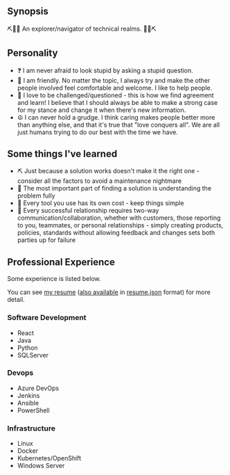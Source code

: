 ## Synopsis
⛏️🧑‍💻️ An explorer/navigator of technical realms. 🧑‍💻️⛏️

## Personality
- ❓ I am never afraid to look stupid by asking a stupid question.
- 🍻 I am friendly.  No matter the topic, I always try and make the other people involved feel comfortable and welcome.  I like to help people.
- 🚊 I love to be challenged/questioned - this is how we find agreement and learn!  I believe that I should always be able to make a strong case for my stance and change it when there's new information.
- ☮️ I can never hold a grudge.  I think caring makes people better more than anything else, and that it's true that "love conquers all".  We are all just humans trying to do our best with the time we have.

## Some things I've learned
- ⛏️ Just because a solution works doesn't make it the right one - consider all the factors to avoid a maintenance nightmare
- 📓 The most important part of finding a solution is understanding the problem fully
- 🙂 Every tool you use has its own cost - keep things simple
- 🔄 Every successful relationship requires two-way communication/collaboration, whether with customers, those reporting to you, teammates, or personal relationships - simply creating products, policies, standards without allowing feedback and changes sets both parties up for failure

## Professional Experience
Some experience is listed below.

You can see [my resume](https://registry.jsonresume.org/snydergd?theme=kendall) ([also available](https://gist.github.com/snydergd/3f63420131ffc0b89f60b795ac616132) in [resume.json](https://jsonresume.org/) format) for more detail.

### Software Development
- React
- Java
- Python
- SQLServer

### Devops
- Azure DevOps
- Jenkins
- Ansible
- PowerShell

### Infrastructure
- Linux
- Docker
- Kubernetes/OpenShift
- Windows Server

<!--
**snydergd/snydergd** is a ✨ _special_ ✨ repository because its `README.md` (this file) appears on your GitHub profile.

Here are some ideas to get you started:

- 🔭 I’m currently working on ...
- 🌱 I’m currently learning ...
- 👯 I’m looking to collaborate on ...
- 🤔 I’m looking for help with ...
- 💬 Ask me about ...
- 📫 How to reach me: ...
- 😄 Pronouns: ...
- ⚡ Fun fact: ...
-->
